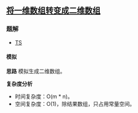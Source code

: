 ## [将一维数组转变成二维数组](https://leetcode.cn/problems/convert-1d-array-into-2d-array/)
### 题解
+ [TS](../../ts/2048/2022.ts)

#### 模拟
**思路**
模拟生成二维数组。

**复杂度分析**
+ 时间复杂度：O(m * n)。
+ 空间复杂度：O(1)，除结果数组，只占用常量空间。